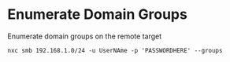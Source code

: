 # Enumerate Domain Groups

Enumerate domain groups on the remote target

```
nxc smb 192.168.1.0/24 -u UserNAme -p 'PASSWORDHERE' --groups
```
